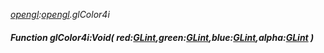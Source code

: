 _[opengl](../../modules/opengl/opengl-module.md):[opengl](../../modules/opengl/opengl-module.md).glColor4i_
##### Function glColor4i:Void( red:[GLint](../../modules/opengl/opengl-glint.md),green:[GLint](../../modules/opengl/opengl-glint.md),blue:[GLint](../../modules/opengl/opengl-glint.md),alpha:[GLint](../../modules/opengl/opengl-glint.md) )
